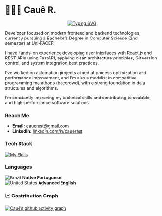 # 👨🏻‍💻 **Cauê R.**

<div align="center">

[![Typing SVG](https://readme-typing-svg.herokuapp.com?font=JetBrains+Mono&size=16&duration=3000&pause=1000&color=FFFFFF&center=true&vCenter=true&width=600&lines=Junior+Software+Developer+%7C+Computer+Science+Student;AI+%26+Data;Competitive+Programming+Medalist;Automation+Enthusiast)](https://git.io/typing-svg)

</div>


Developer focused on modern frontend and backend technologies, currently pursuing a Bachelor’s Degree in Computer Science (2nd semester) at Uni-FACEF.

I have hands-on experience developing user interfaces with React.js and REST APIs using FastAPI, applying clean architecture principles, Git version control, and system integration best practices.

I’ve worked on automation projects aimed at process optimization and performance improvement, and I’m also a medalist in competitive programming marathons (beecrowd), with a strong foundation in data structures and algorithms.

I’m constantly improving my technical skills and contributing to scalable, and high-performance software solutions.


### Reach Me
- **Email:** [cauerast@gmail.com](mailto:cauerast@gmail.com)  
- **LinkedIn:** [linkedin.com/in/cauerast](https://www.linkedin.com/in/cauerast/)  

### Tech Stack
[![My Skills](https://skillicons.dev/icons?i=python,js,next,express,react,tailwind,java,nodejs,sqlite,linux,docker,git,ps)](https://skillicons.dev)

### Languages
![Brazil](https://raw.githubusercontent.com/stevenrskelton/flag-icon/master/png/16/country-4x3/br.png "Brazil") **Native Portuguese**  
![United States](https://raw.githubusercontent.com/stevenrskelton/flag-icon/master/png/16/country-4x3/us.png "United States") **Advanced English**  

### 📈 Contribution Graph

[![Cauê’s github activity graph](https://github-readme-activity-graph.vercel.app/graph?username=cauerast&bg_color=0d1117&color=00a3ff&line=007acc&point=1e90ff&area=true&hide_border=true)](https://github.com/ashutosh00710/github-readme-activity-graph)
